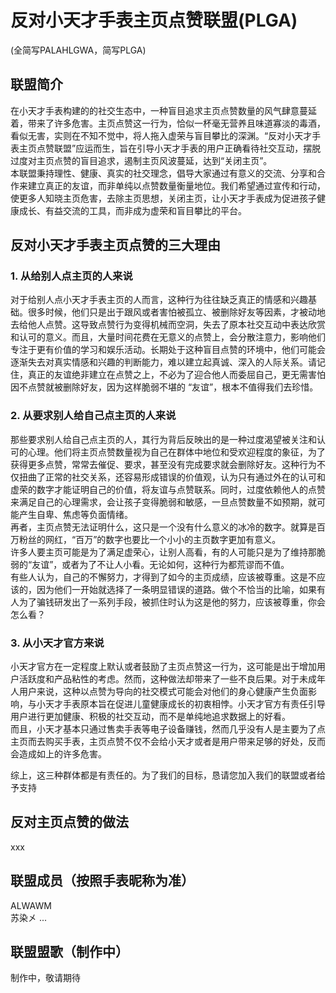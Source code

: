 # 反对小天才手表主页点赞联盟(PLGA)
(全简写PALAHLGWA，简写PLGA)  

## 联盟简介
在小天才手表构建的的社交生态中，一种盲目追求主页点赞数量的风气肆意蔓延着，带来了许多危害。主页点赞这一行为，恰似一杯毫无营养且味道寡淡的毒酒，看似无害，实则在不知不觉中，将人拖入虚荣与盲目攀比的深渊。“反对小天才手表主页点赞联盟”应运而生，旨在引导小天才手表的用户正确看待社交互动，摆脱过度对主页点赞的盲目追求，遏制主页风波蔓延，达到“关闭主页”。  
本联盟秉持理性、健康、真实的社交理念，倡导大家通过有意义的交流、分享和合作来建立真正的友谊，而非单纯以点赞数量衡量地位。我们希望通过宣传和行动，使更多人知晓主页危害，去除主页思想，关闭主页，让小天才手表成为促进孩子健康成长、有益交流的工具，而非成为虚荣和盲目攀比的平台。

## 反对小天才手表主页点赞的三大理由  

### 1. 从给别人点主页的人来说  
对于给别人点小天才手表主页的人而言，这种行为往往缺乏真正的情感和兴趣基础。很多时候，他们只是出于跟风或者害怕被孤立、被删除好友等因素，才被动地去给他人点赞。这导致点赞行为变得机械而空洞，失去了原本社交互动中表达欣赏和认可的意义。而且，大量时间花费在无意义的点赞上，会分散注意力，影响他们专注于更有价值的学习和娱乐活动。长期处于这种盲目点赞的环境中，他们可能会逐渐失去对真实情感和兴趣的判断能力，难以建立起真诚、深入的人际关系。请记住，真正的友谊绝非建立在点赞之上，不必为了迎合他人而委屈自己，更无需害怕因不点赞就被删除好友，因为这样脆弱不堪的 “友谊”，根本不值得我们去珍惜。

### 2. 从要求别人给自己点主页的人来说   
那些要求别人给自己点主页的人，其行为背后反映出的是一种过度渴望被关注和认可的心理。他们将主页点赞数量视为自己在群体中地位和受欢迎程度的象征，为了获得更多点赞，常常去催促、要求，甚至没有完成要求就会删除好友。这种行为不仅扭曲了正常的社交关系，还容易形成错误的价值观，认为只有通过外在的认可和虚荣的数字才能证明自己的价值，将友谊与点赞联系。同时，过度依赖他人的点赞来满足自己的心理需求，会让孩子变得脆弱和敏感，一旦点赞数量不如预期，就可能产生自卑、焦虑等负面情绪。   
再者，主页点赞无法证明什么，这只是一个没有什么意义的冰冷的数字。就算是百万粉丝的网红，“百万”的数字也要比一个小小的主页数字更加有意义。  
许多人要主页可能是为了满足虚荣心，让别人高看，有的人可能只是为了维持那脆弱的“友谊”，或者为了不让人小看。无论如何，这种行为都荒谬而不值。  
有些人认为，自己的不懈努力，才得到了如今的主页成绩，应该被尊重。这是不应该的，因为他们一开始就选择了一条明显错误的道路。做个不恰当的比喻，如果有人为了骗钱研发出了一系列手段，被抓住时认为这是他的努力，应该被尊重，你会怎么看？

### 3. 从小天才官方来说  
小天才官方在一定程度上默认或者鼓励了主页点赞这一行为，这可能是出于增加用户活跃度和产品粘性的考虑。然而，这种做法却带来了一些不良后果。对于未成年人用户来说，这种以点赞为导向的社交模式可能会对他们的身心健康产生负面影响，与小天才手表原本旨在促进儿童健康成长的初衷相悖。小天才官方有责任引导用户进行更加健康、积极的社交互动，而不是单纯地追求数据上的好看。    
而且，小天才基本只通过售卖手表等电子设备赚钱，然而几乎没有人是主要为了点主页而去购买手表，主页点赞不仅不会给小天才或者是用户带来足够的好处，反而会造成如上的许多危害。

综上，这三种群体都是有责任的。为了我们的目标，恳请您加入我们的联盟或者给予支持

## 反对主页点赞的做法
xxx
## 联盟成员（按照手表昵称为准）

ALWAWM  
苏染㐅
...   

## 联盟盟歌（制作中） 
制作中，敬请期待